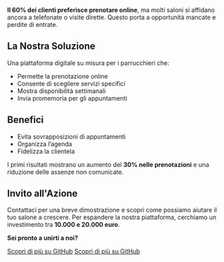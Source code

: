 
**Il 60% dei clienti preferisce prenotare online**, ma molti saloni si affidano ancora a telefonate o visite dirette. Questo porta a opportunità mancate e perdite di entrate.

## La Nostra Soluzione

Una piattaforma digitale su misura per i parrucchieri che:
- Permette la prenotazione online
- Consente di scegliere servizi specifici
- Mostra disponibilità settimanali
- Invia promemoria per gli appuntamenti

## Benefici

- Evita sovrapposizioni di appuntamenti
- Organizza l’agenda
- Fidelizza la clientela

I primi risultati mostrano un aumento del **30% nelle prenotazioni** e una riduzione delle assenze non comunicate.

## Invito all'Azione

Contattaci per una breve dimostrazione e scopri come possiamo aiutare il tuo salone a crescere. Per espandere la nostra piattaforma, cerchiamo un investimento tra **10.000 e 20.000 euro**.

**Sei pronto a unirti a noi?**

[Scopri di più su GitHub](https://github.com/StefaTerce/HairPlan)
[Scopri di più su GitHub](https://hub.docker.com/r/terceros/hairplan)


